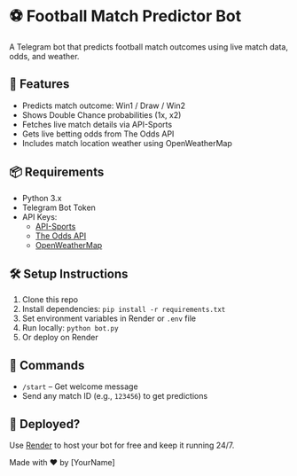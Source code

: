 # ⚽ Football Match Predictor Bot

A Telegram bot that predicts football match outcomes using live match data, odds, and weather.

## 🔧 Features

- Predicts match outcome: Win1 / Draw / Win2
- Shows Double Chance probabilities (1x, x2)
- Fetches live match details via API-Sports
- Gets live betting odds from The Odds API
- Includes match location weather using OpenWeatherMap

## 📦 Requirements

- Python 3.x
- Telegram Bot Token
- API Keys:
  - [API-Sports](https://api-sports.io/) 
  - [The Odds API](https://the-odds-api.com/) 
  - [OpenWeatherMap](https://openweathermap.org/api) 

## 🛠️ Setup Instructions

1. Clone this repo
2. Install dependencies: `pip install -r requirements.txt`
3. Set environment variables in Render or `.env` file
4. Run locally: `python bot.py`
5. Or deploy on Render

## 🤖 Commands

- `/start` – Get welcome message
- Send any match ID (e.g., `123456`) to get predictions

## 🚀 Deployed?

Use [Render](https://render.com)  to host your bot for free and keep it running 24/7.

Made with ❤️ by [YourName]
